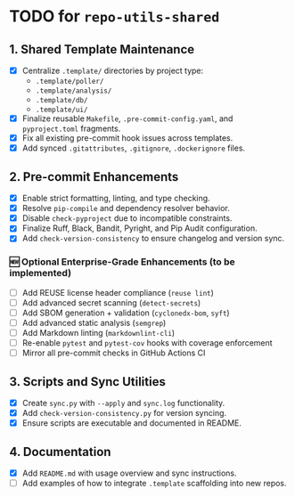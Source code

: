 # TODO for `repo-utils-shared`

## 1. Shared Template Maintenance

- [x] Centralize `.template/` directories by project type:
  - `.template/poller/`
  - `.template/analysis/`
  - `.template/db/`
  - `.template/ui/`
- [x] Finalize reusable `Makefile`, `.pre-commit-config.yaml`, and `pyproject.toml` fragments.
- [x] Fix all existing pre-commit hook issues across templates.
- [x] Add synced `.gitattributes`, `.gitignore`, `.dockerignore` files.

## 2. Pre-commit Enhancements

- [x] Enable strict formatting, linting, and type checking.
- [x] Resolve `pip-compile` and dependency resolver behavior.
- [x] Disable `check-pyproject` due to incompatible constraints.
- [x] Finalize Ruff, Black, Bandit, Pyright, and Pip Audit configuration.
- [x] Add `check-version-consistency` to ensure changelog and version sync.

### 🆕 Optional Enterprise-Grade Enhancements (to be implemented)

- [ ] Add REUSE license header compliance (`reuse lint`)
- [ ] Add advanced secret scanning (`detect-secrets`)
- [ ] Add SBOM generation + validation (`cyclonedx-bom`, `syft`)
- [ ] Add advanced static analysis (`semgrep`)
- [ ] Add Markdown linting (`markdownlint-cli`)
- [ ] Re-enable `pytest` and `pytest-cov` hooks with coverage enforcement
- [ ] Mirror all pre-commit checks in GitHub Actions CI

## 3. Scripts and Sync Utilities

- [x] Create `sync.py` with `--apply` and `sync.log` functionality.
- [x] Add `check-version-consistency.py` for version syncing.
- [x] Ensure scripts are executable and documented in README.

## 4. Documentation

- [x] Add `README.md` with usage overview and sync instructions.
- [ ] Add examples of how to integrate `.template` scaffolding into new repos.
